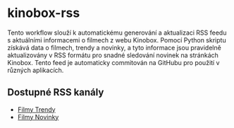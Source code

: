 # kinobox-rss
Tento workflow slouží k automatickému generování a aktualizaci RSS feedu s aktuálními informacemi o filmech z webu Kinobox. Pomocí Python skriptu získává data o filmech, trendy a novinky, a tyto informace jsou pravidelně aktualizovány v RSS formátu pro snadné sledování novinek na stránkách Kinobox. Tento feed je automaticky commitován na GitHubu pro použití v různých aplikacích.

## Dostupné RSS kanály
-  [Filmy Trendy](https://raw.githubusercontent.com/scarzxx/kinobox-rss/refs/heads/main/feed/kinobox_trendy_rss.xml)
-  [Filmy Novinky](https://raw.githubusercontent.com/scarzxx/kinobox-rss/refs/heads/main/feed/kinobox_trendy_rss.xml)
